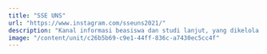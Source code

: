 ```yaml
---
title: "SSE UNS"
url: "https://www.instagram.com/sseuns2021/"
description: "Kanal informasi beasiswa dan studi lanjut, yang dikelola oleh Kementrian Advokasi dan Kesejahteraan Mahasiswa."
image: "/content/unit/c26b5b69-c9e1-44ff-836c-a7430ec5cc4f"
---
```

